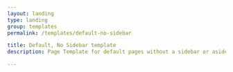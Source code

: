 ```yaml
---
layout: landing
type: landing
group: templates
permalink: /templates/default-no-sidebar

title: Default, No Sidebar template
description: Page Template for default pages without a sidebar or aside widget area

---
```

